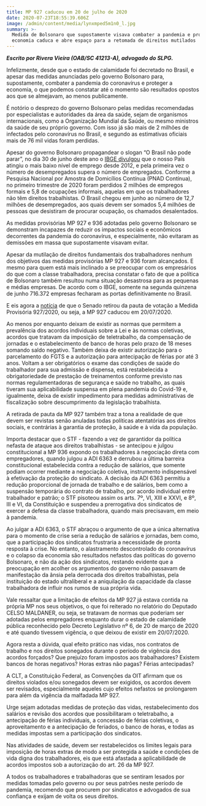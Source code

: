 ```yaml
---
title: MP 927 caducou em 20 de julho de 2020
date: 2020-07-23T18:55:39.606Z
image: /admin/content/media/lynxmped5m1n0_l.jpg
summary: >-
  Medida de Bolsonaro que supostamente visava combater a pandemia e proteger a
  economia caduca e abre espaço para a retomada de direitos mutilados
---
```

_**Escrito por Rivera Vieira (OAB/SC 41213-A), advogado do SLPG.**_

Infelizmente, desde que o estado de calamidade foi decretado no Brasil, e apesar das medidas anunciadas pelo governo Bolsonaro para, supostamente, combater a pandemia do coronavírus e proteger a economia, o que podemos constatar até o momento são resultados opostos aos que se almejavam, ao menos publicamente.

É notório o desprezo do governo Bolsonaro pelas medidas recomendadas por especialistas e autoridades da área da saúde, sejam de organismos internacionais, como a Organização Mundial da Saúde, ou mesmo ministros da saúde de seu próprio governo. Com isso já são mais de 2 milhões de infectados pelo coronavírus no Brasil, e segundo as estimativas oficiais mais de 76 mil vidas foram perdidas.

Apesar do governo Bolsonaro propagandear o slogan “O Brasil não pode parar”, no dia 30 de junho deste ano o [IBGE divulgou](https://agenciadenoticias.ibge.gov.br/agencia-noticias/2012-agencia-de-noticias/noticias/28111-pela-primeira-vez-menos-da-metade-das-pessoas-em-idade-de-trabalhar-esta-ocupada) que o nosso País atingiu o mais baixo nível de emprego desde 2012, e pela primeira vez o número de desempregados supera o número de empregados. Conforme a Pesquisa Nacional por Amostra de Domicílios Contínua (PNAD Contínua), no primeiro trimestre de 2020 foram perdidos 2 milhões de empregos formais e 5,8 de ocupações informais, aquelas em que os trabalhadores não têm direitos trabalhistas. O Brasil chegou em junho ao número de 12,7 milhões de desempregados, aos quais devem ser somados 5,4 milhões de pessoas que desistiram de procurar ocupação, os chamados desalentados.

As medidas provisórias MP 927 e 936 adotadas pelo governo Bolsonaro se demonstram incapazes de reduzir os impactos sociais e econômicos decorrentes da pandemia do coronavírus, e especialmente, não evitaram as demissões em massa que supostamente visavam evitar.

Apesar da mutilação de direitos fundamentais dos trabalhadores nenhum dos objetivos das medidas provisórias MP 927 e 936 foram alcançados. E mesmo para quem está mais inclinado a se preocupar com os empresários do que com a classe trabalhadora, precisa constatar o fato de que a política de Bolsonaro também resultou numa situação desastrosa para as pequenas e médias empresas. De acordo com o IBGE, somente na segunda quinzena de junho 716.372 empresas fecharam as portas definitivamente no Brasil.

E eis agora a [notícia](http://www.congressonacional.leg.br/materias/medidas-provisorias/-/mpv/141145) de que o Senado retirou da pauta de votação a Medida Provisória 927/2020, ou seja, a MP 927 caducou em 20/07/2020.

Ao menos por enquanto deixam de existir as normas que permitem a prevalência dos acordos individuais sobre a Lei e às normas coletivas, acordos que tratavam da imposição de teletrabalho, da compensação de jornadas e o estabelecimento de banco de horas pelo prazo de 18 meses somando saldo negativo. Também deixa de existir autorização para o parcelamento do FGTS e a autorização para antecipação de férias por até 3 anos. Voltam a ser obrigatórios o exame das condições de saúde do trabalhador para sua admissão e dispensa, está restabelecida a obrigatoriedade de prestação de treinamentos conforme previsto nas normas regulamentadoras de segurança e saúde no trabalho, as quais tiveram sua aplicabilidade suspensa em plena pandemia do Covid-19 e, igualmente, deixa de existir impedimento para medidas administrativas de fiscalização sobre descumprimento da legislação trabalhista.

A retirada de pauta da MP 927 também traz a tona a realidade de que devem ser revistas senão anuladas todas políticas atentatórias aos direitos sociais, e contrárias à garantia de proteção, à saúde e à vida da população.

Importa destacar que o STF - fazendo a vez de garantidor da política nefasta de ataque aos direitos trabalhistas - se antecipou e julgou constitucional a  MP 936 expondo os trabalhadores à negociação direta com empregadores, quando julgou a ADI 6363 e derrubou a última barreira constitucional estabelecida contra a redução de salários, que somente podiam ocorrer mediante a negociação coletiva, instrumento indispensável à efetivação da proteção do sindicato. A decisão da ADI 6363 permitiu a redução proporcional de jornada de trabalho e de salários, bem como a suspensão temporária do contrato de trabalho, por acordo individual entre trabalhador e patrão; o STF pisoteou assim os arts. 7º, VI, XIII e XXVI, e 8º, III e VI, da Constituição e suspendeu a prerrogativa dos sindicatos de exercer a defesa da classe trabalhadora, quando mais precisavam, em meio à pandemia.

Ao julgar a ADI 6363, o STF abraçou o argumento de que a única alternativa para o momento de crise seria a redução de salários e jornadas, bem como, que a participação dos sindicatos frustraria a necessidade de pronta resposta à crise. No entanto, o alastramento descontrolado do coronavírus e o colapso da economia são resultados nefastos das políticas do governo Bolsonaro, e não da ação dos sindicatos, restando evidente que a preocupação em acolher os argumentos do governo não passavam de manifestação da ânsia pela derrocada dos direitos trabalhistas, pela instituição do estado ultraliberal e a aniquilação da capacidade da classe trabalhadora de influir nos rumos de sua própria vida.

Vale ressaltar que a limitação de efeitos da MP 927 já estava contida na própria MP nos seus objetivos,  o que foi reiterado no relatório do Deputado CELSO MALDANER, ou seja, se tratavam de normas que  poderiam ser adotadas pelos empregadores enquanto durar o estado de calamidade pública reconhecido pelo Decreto Legislativo nº 6, de 20 de março de 2020 e até quando tivessem vigência, o que deixou de existir em 20/07/2020.

Agora resta a dúvida, qual efeito prático nas vidas, nos contratos de trabalho e nos direitos sonegados durante o período de vigência dos acordos forçados? Que prejuízo foram impostos aos trabalhadores? Existem bancos de horas negativos? Horas extras não pagas? Férias antecipadas?

A CLT, a Constituição Federal, as Convenções da OIT afirmam que os direitos violados e/ou sonegados devem ser exigidos, os acordos devem ser revisados, especialmente aqueles cujo efeitos nefastos se prolongarem para além da vigência da malfadada MP 927.

Urge sejam adotadas medidas de proteção das vidas, restabelecimento dos salários e revisão dos acordos que possibilitaram o teletrabalho, a antecipação de férias individuais, a concessão de férias coletivas, o aproveitamento e a antecipação de feriados, o banco de horas, e todas as medidas impostas sem a participação dos sindicatos.

Nas atividades de saúde, devem ser restabelecidos os limites legais para imposição de horas extras de modo a ser protegida a saúde e condições de vida digna dos trabalhadores, eis que está afastada a aplicabilidade de acordos impostos sob a autorização do art. 26 da MP 927.

A todos os trabalhadores e trabalhadoras que se sentiram lesados por medidas tomadas pelo governo ou por seus patrões neste período de pandemia, recomendo que procurem por sindicatos e advogados de sua confiança e exijam de volta os seus direitos.
